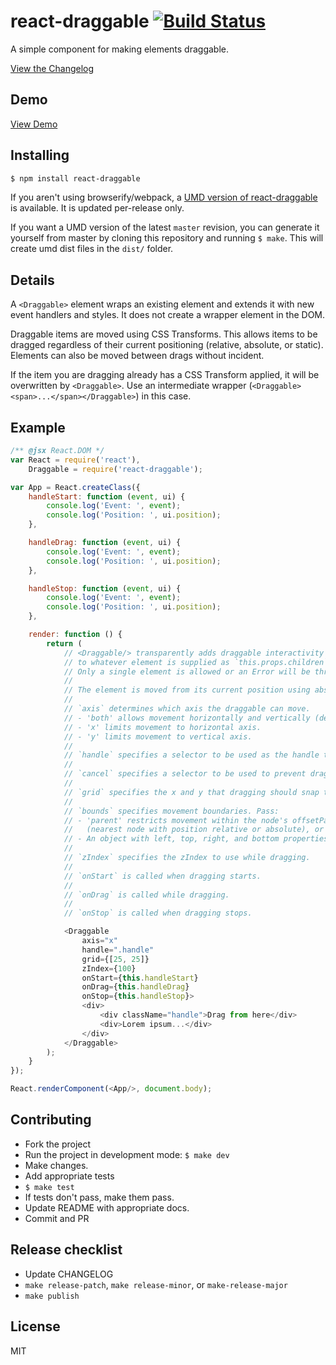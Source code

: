 # react-draggable [![Build Status](https://travis-ci.org/mzabriskie/react-draggable.svg?branch=master)](https://travis-ci.org/mzabriskie/react-draggable)

A simple component for making elements draggable.

[View the Changelog](CHANGELOG.md)

## Demo

[View Demo](http://mzabriskie.github.io/react-draggable/example/)


## Installing

```bash
$ npm install react-draggable
```

If you aren't using browserify/webpack, a
[UMD version of react-draggable](dist/react-draggable.js) is available. It is updated per-release only.

If you want a UMD version of the latest `master` revision, you can generate it yourself from master by cloning this
repository and running `$ make`. This will create umd dist files in the `dist/` folder.

## Details

A `<Draggable>` element wraps an existing element and extends it with new event handlers and styles.
It does not create a wrapper element in the DOM.

Draggable items are moved using CSS Transforms. This allows items to be dragged regardless of their current
positioning (relative, absolute, or static). Elements can also be moved between drags without incident.

If the item you are dragging already has a CSS Transform applied, it will be overwritten by `<Draggable>`. Use
an intermediate wrapper (`<Draggable><span>...</span></Draggable>`) in this case.

## Example

```js
/** @jsx React.DOM */
var React = require('react'),
	Draggable = require('react-draggable');

var App = React.createClass({
	handleStart: function (event, ui) {
		console.log('Event: ', event);
		console.log('Position: ', ui.position);
	},

	handleDrag: function (event, ui) {
		console.log('Event: ', event);
        console.log('Position: ', ui.position);
	},

	handleStop: function (event, ui) {
		console.log('Event: ', event);
        console.log('Position: ', ui.position);
	},

	render: function () {
		return (
			// <Draggable/> transparently adds draggable interactivity
			// to whatever element is supplied as `this.props.children`.
			// Only a single element is allowed or an Error will be thrown.
			//
			// The element is moved from its current position using absolute positioning.
			//
			// `axis` determines which axis the draggable can move.
			// - 'both' allows movement horizontally and vertically (default).
			// - 'x' limits movement to horizontal axis.
			// - 'y' limits movement to vertical axis.
			//
			// `handle` specifies a selector to be used as the handle that initiates drag.
			//
			// `cancel` specifies a selector to be used to prevent drag initialization.
			//
			// `grid` specifies the x and y that dragging should snap to.
			//
			// `bounds` specifies movement boundaries. Pass:
			// - 'parent' restricts movement within the node's offsetParent
			//	 (nearest node with position relative or absolute), or
			// - An object with left, top, right, and bottom properties.
			//
			// `zIndex` specifies the zIndex to use while dragging.
			//
			// `onStart` is called when dragging starts.
			//
			// `onDrag` is called while dragging.
			//
			// `onStop` is called when dragging stops.

			<Draggable
				axis="x"
				handle=".handle"
				grid={[25, 25]}
				zIndex={100}
				onStart={this.handleStart}
				onDrag={this.handleDrag}
				onStop={this.handleStop}>
				<div>
					<div className="handle">Drag from here</div>
					<div>Lorem ipsum...</div>
				</div>
			</Draggable>
		);
	}
});

React.renderComponent(<App/>, document.body);
```

## Contributing

- Fork the project
- Run the project in development mode: `$ make dev`
- Make changes.
- Add appropriate tests
- `$ make test`
- If tests don't pass, make them pass.
- Update README with appropriate docs.
- Commit and PR

## Release checklist

- Update CHANGELOG
- `make release-patch`, `make release-minor`, or `make-release-major`
- `make publish`

## License

MIT
